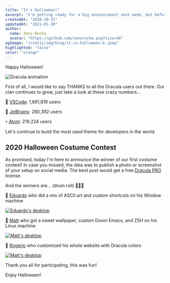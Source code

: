 ```yaml
---
title: "It's Halloween!"
excerpt: "I'm getting ready for a big announcement next week, but before we talk about that, I want to share a ton of new themes with you."
createdAt: "2020-10-31"
updatedAt: "2021-01-30"
author:
  name: Zeno Rocha
  avatar: "https://github.com/zenorocha.png?size=48"
ogImage: "/static/img/blog/it-is-halloween-b.jpeg"
highlighted: "false"
color: "orange"
---
```


Happy Halloween!

![Dracula animation](/static/img/blog/it-is-halloween-a.gif)

First of all, I would like to say THANKS to all the Dracula users out there. Our clan continues to grow, just take a look at these crazy numbers...

👻 [VSCode](https://marketplace.visualstudio.com/items?itemName=dracula-theme.theme-dracula): 1,661,819 users

🧟 [JetBrains](https://plugins.jetbrains.com/plugin/12275-dracula-theme): 280,392 users

💀 [Atom](https://atom.io/themes/dracula-syntax): 219,224 users

Let's continue to build the most used theme for developers in the world.

## 2020 Halloween Costume Contest

As promised, today I'm here to announce the winner of our first costume contest! In case you missed, the idea was to publish a photo or screenshot of your setup on social media. The best post would get a free [Dracula PRO](/pro) license.

And the winners are... (drum roll) 🥁🥁🥁

🥇 [Eduardo](https://twitter.com/pqDuh_/status/1322294369165234182) who did a mix of ASCII art and custom shortcuts on his Window machine

[![Eduardo's desktop](/static/img/blog/it-is-halloween-b.jpeg)](https://twitter.com/pqDuh_/status/1322294369165234182)

🥈 [Matt](https://www.linkedin.com/posts/activity-6727256146886893568-sZ4N/) who got a sweet wallpaper, custom Doom Emacs, and ZSH on his Linux machine

[![Matt's desktop](/static/img/blog/it-is-halloween-c.jpeg)](https://www.linkedin.com/posts/activity-6727256146886893568-sZ4N/)

🥉 [Rogerio](https://twitter.com/RogerioOrioli/status/1321586501625483267) who customized his whole website with Dracula colors

[![Matt's desktop](/static/img/blog/it-is-halloween-d.jpeg)](https://twitter.com/RogerioOrioli/status/1321586501625483267)

Thank you all for participating, this was fun!

Enjoy Halloween!
